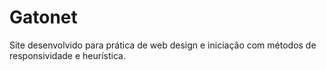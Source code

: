 # Gatonet
Site desenvolvido para prática de web design e iniciação com métodos de responsividade e heurística.

